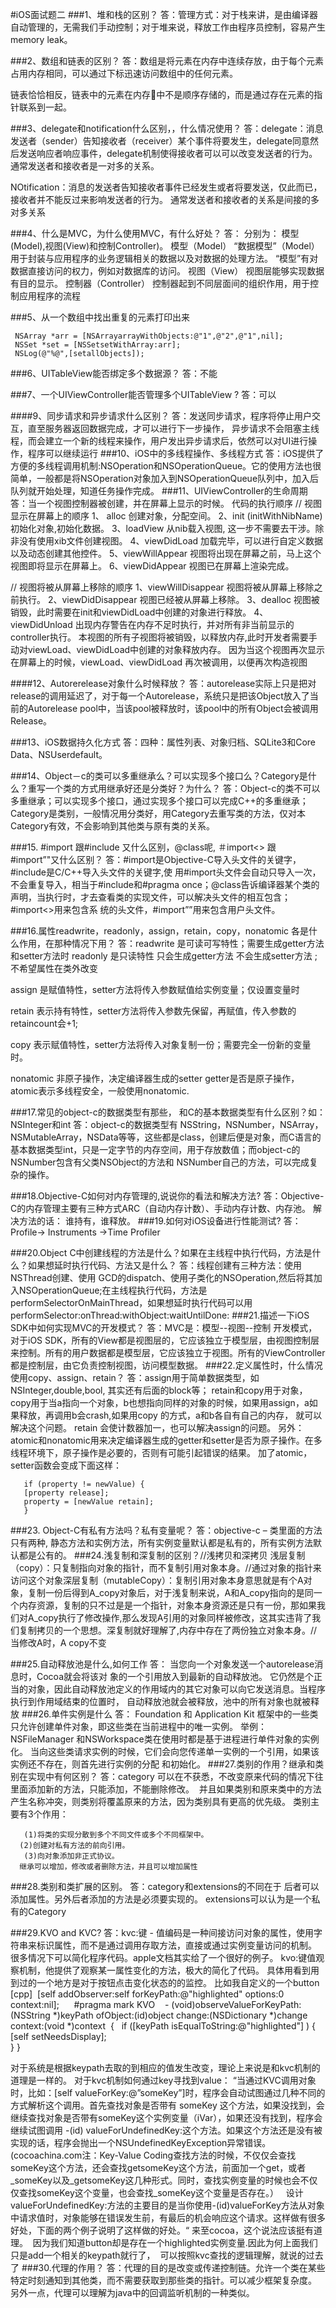 #iOS面试题二
###1、堆和栈的区别？
答：管理方式：对于栈来讲，是由编译器自动管理的，无需我们手动控制；对于堆来说，释放工作由程序员控制，容易产生memory leak。

###2、数组和链表的区别？
答：数组是将元素在内存中连续存放，由于每个元素占用内存相同，可以通过下标迅速访问数组中的任何元素。

链表恰恰相反，链表中的元素在内存中不是顺序存储的，而是通过存在元素的指针联系到一起。

###3、delegate和notification什么区别，，什么情况使用？
答：delegate：消息发送者（sender）告知接收者（receiver）某个事件将要发生，delegate同意然后发送响应者响应事件，delegate机制使得接收者可以可以改变发送者的行为。
通常发送者和接收者是一对多的关系。

NOtification：消息的发送者告知接收者事件已经发生或者将要发送，仅此而已，接收者并不能反过来影响发送者的行为。通常发送者和接收者的关系是间接的多对多关系
###4、什么是MVC，为什么使用MVC，有什么好处？
答： 分别为： 模型(Model),视图(View)和控制Controller)。          模型（Model） “数据模型”（Model）用于封装与应用程序的业务逻辑相关的数据以及对数据的处理方法。        “模型”有对数据直接访问的权力，例如对数据库的访问。          视图（View） 视图层能够实现数据有目的显示。          控制器（Controller） 控制器起到不同层面间的组织作用，用于控制应用程序的流程
          
          
###5、从一个数组中找出重复的元素打印出来
					     NSArray *arr = [NSArrayarrayWithObjects:@"1",@"2",@"1",nil];     NSSet *set = [NSSetsetWithArray:arr];     NSLog(@"%@",[setallObjects]);
     
###6、UITableView能否绑定多个数据源？答：不能###7、一个UIViewController能否管理多个UITableView ?答：可以####9、同步请求和异步请求什么区别？
答：发送同步请求，程序将停止用户交互，直至服务器返回数据完成，才可以进行下一步操作，异步请求不会阻塞主线程，而会建立一个新的线程来操作，用户发出异步请求后，依然可以对UI进行操作，程序可以继续运行
###10、iOS中的多线程操作、多线程方式
答：iOS提供了方便的多线程调用机制:NSOperation和NSOperationQueue。它的使用方法也很简单，一般都是将NSOperation对象加入到NSOperationQueue队列中，加入后队列就开始处理，知道任务操作完成。
###11、UIViewController的生命周期
答：当一个视图控制器被创建，并在屏幕上显示的时候。 代码的执行顺序      // 视图显示在屏幕上的顺序     1、 alloc                    创建对象，分配空间。    2、init (initWithNibName)    初始化对象,初始化数据。    3、loadView                   从nib载入视图, 这一步不需要去干涉。除非没有使用xib文件创建视图。    4、viewDidLoad                加载完毕，可以进行自定义数据以及动态创建其他控件。    5、viewWillAppear             视图将出现在屏幕之前，马上这个视图即将显示在屏幕上。   6、viewDidAppear              视图已在屏幕上渲染完成。   // 视图将被从屏幕上移除的顺序    1、viewWillDisappear          视图将被从屏幕上移除之前执行。    2、viewDidDisappear           视图已经被从屏幕上移除。    3、dealloc                    视图被销毁，此时需要在init和viewDidLoad中创建的对象进行释放。    4、viewDidUnload              出现内存警告在内存不足时执行，并对所有非当前显示的controller执行。     本视图的所有子视图将被销毁，以释放内存,此时开发者需要手动对viewLoad、viewDidLoad中创建的对象释放内存。因为当这个视图再次显示在屏幕上的时候，viewLoad、viewDidLoad 再次被调用，以便再次构造视图####12、Autorerelease对象什么时候释放？
答：autorelease实际上只是把对release的调用延迟了，对于每一个Autorelease，系统只是把该Object放入了当前的Autorelease pool中，当该pool被释放时，该pool中的所有Object会被调用Release。###13、iOS数据持久化方式  答：四种：属性列表、对象归档、SQLite3和Core Data、NSUserdefault。
  
###14、Object－c的类可以多重继承么？可以实现多个接口么？Category是什么？重写一个类的方式用继承好还是分类好？为什么？ 答：Object-c的类不可以多重继承；可以实现多个接口，通过实现多个接口可以完成C++的多重继承；Category是类别，一般情况用分类好，用Category去重写类的方法，仅对本Category有效，不会影响到其他类与原有类的关系。
 
###15. #import 跟#include 又什么区别，@class呢, ＃import<> 跟 #import”"又什么区别？
答：#import是Objective-C导入头文件的关键字，#include是C/C++导入头文件的关键字,使 用#import头文件会自动只导入一次，不会重复导入，相当于#include和#pragma once；@class告诉编译器某个类的声明，当执行时，才去查看类的实现文件，可以解决头文件的相互包含；#import<>用来包含系 统的头文件，#import””用来包含用户头文件。

###16.属性readwrite，readonly，assign，retain，copy，nonatomic 各是什么作用，在那种情况下用？
答：readwrite 是可读可写特性；需要生成getter方法和setter方法时readonly 是只读特性  只会生成getter方法 不会生成setter方法 ;不希望属性在类外改变

assign 是赋值特性，setter方法将传入参数赋值给实例变量；仅设置变量时

retain 表示持有特性，setter方法将传入参数先保留，再赋值，传入参数的retaincount会+1;

copy 表示赋值特性，setter方法将传入对象复制一份；需要完全一份新的变量时。

nonatomic 非原子操作，决定编译器生成的setter getter是否是原子操作，atomic表示多线程安全，一般使用nonatomic.

###17.常见的object-c的数据类型有那些， 和C的基本数据类型有什么区别？如：NSInteger和int
答：object-c的数据类型有 NSString，NSNumber，NSArray，NSMutableArray，NSData等等，这些都是class，创建后便是对象，而C语言的基本数据类型int，只是一定字节的内存空间，用于存放数值；而object-c的NSNumber包含有父类NSObject的方法和 NSNumber自己的方法，可以完成复杂的操作。

###18.Objective-C如何对内存管理的,说说你的看法和解决方法? 答：Objective-C的内存管理主要有三种方式ARC（自动内存计数）、手动内存计数、内存池。解决方法的话： 谁持有，谁释放。
###19.如何对iOS设备进行性能测试?
答：Profile-> Instruments ->Time Profiler

###20.Object C中创建线程的方法是什么？如果在主线程中执行代码，方法是什么？如果想延时执行代码、方法又是什么？
答：线程创建有三种方法：使用NSThread创建、使用 GCD的dispatch、使用子类化的NSOperation,然后将其加入NSOperationQueue;在主线程执行代码，方法是 performSelectorOnMainThread，如果想延时执行代码可以用performSelector:onThread:withObject:waitUntilDone: 
###21.描述一下iOS SDK中如何实现MVC的开发模式？
答：MVC是：模型--视图--控制  开发模式，对于iOS SDK，所有的View都是视图层的，它应该独立于模型层，由视图控制层来控制。所有的用户数据都是模型层，它应该独立于视图。所有的ViewController都是控制层，由它负责控制视图，访问模型数据。
###22.定义属性时，什么情况使用copy、assign、retain？
答：assign用于简单数据类型，如NSInteger,double,bool, 其实还有后面的block等；
 retain和copy用于对象，copy用于当a指向一个对象，b也想指向同样的对象的时候，如果用assign，a如果释放，再调用b会crash,如果用copy 的方式，a和b各自有自己的内存，  就可以解决这个问题。       retain 会使计数器加一，也可以解决assign的问题。       另外：atomic和nonatomic用来决定编译器生成的getter和setter是否为原子操作。在多线程环境下，原子操作是必要的，否则有可能引起错误的结果。 加了atomic，setter函数会变成下面这样：      
      
       if (property != newValue) {       [property release];       property = [newValue retain];       }###23. Object-C有私有方法吗？私有变量呢？
答：objective-c – 类里面的方法只有两种, 静态方法和实例方法，所有实例变量默认都是私有的，所有实例方法默认都是公有的。
###24.浅复制和深复制的区别？//浅拷贝和深拷贝
浅层复制（copy）：只复制指向对象的指针，而不复制引用对象本身。//通过对象的指针来访问这个对象深层复制（mutableCopy）：复制引用对象本身意思就是有个A对象，复制一份后得到A_copy对象后，对于浅复制来说，A和A_copy指向的是同一个内存资源，复制的只不过是是一个指针，对象本身资源还是只有一份，那如果我们对A_copy执行了修改操作,那么发现A引用的对象同样被修改，这其实违背了我们复制拷贝的一个思想。深复制就好理解了,内存中存在了两份独立对象本身。//当修改A时，A copy不变

###25.自动释放池是什么,如何工作
答： 当您向一个对象发送一个autorelease消息时，Cocoa就会将该对 象的一个引用放入到最新的自动释放池。        它仍然是个正当的对象，因此自动释放池定义的作用域内的其它对象可以向它发送消息。当程序执行到作用域结束的位置时，        自动释放池就会被释放，池中的所有对象也就被释放###26.单件实例是什么
 答： Foundation 和 Application Kit 框架中的一些类只允许创建单件对象，即这些类在当前进程中的唯一实例。       举例：NSFileManager 和NSWorkspace类在使用时都是基于进程进行单件对象的实例化。       当向这些类请求实例的时候，它们会向您传递单一实例的一个引用，如果该实例还不存在，则首先进行实例的分配 和初始化。###27.类别的作用？继承和类别在实现中有何区别？
 答：category 可以在不获悉，不改变原来代码的情况下往里面添加新的方法，只能添加，不能删除修改。       并且如果类别和原来类中的方法产生名称冲突，则类别将覆盖原来的方法，因为类别具有更高的优先级。 类别主要有3个作用：
       (1)将类的实现分散到多个不同文件或多个不同框架中。       (2)创建对私有方法的前向引用。       (3)向对象添加非正式协议。        继承可以增加，修改或者删除方法，并且可以增加属性###28.类别和类扩展的区别。
 答：category和extensions的不同在于 后者可以添加属性。另外后者添加的方法是必须要实现的。 extensions可以认为是一个私有的Category

###29.KVO and KVC? 答：kvc:键 - 值编码是一种间接访问对象的属性，使用字符串来标识属性，而不是通过调用存取方法，直接或通过实例变量访问的机制。 很多情况下可以简化程序代码。apple文档其实给了一个很好的例子。 kvo:键值观察机制，他提供了观察某一属性变化的方法，极大的简化了代码。 具体用看到用到过的一个地方是对于按钮点击变化状态的的监控。 比如我自定义的一个button [cpp]  [self addObserver:self forKeyPath:@"highlighted" options:0 context:nil];      #pragma mark KVO    - (void)observeValueForKeyPath:(NSString *)keyPath ofObject:(id)object change:(NSDictionary *)change context:(void *)context  {       if ([keyPath isEqualToString:@"highlighted"] ) {             [self setNeedsDisplay];        }  }对于系统是根据keypath去取的到相应的值发生改变，理论上来说是和kvc机制的道理是一样的。 对于kvc机制如何通过key寻找到value： “当通过KVC调用对象时，比如：[self valueForKey:@”someKey”]时，程序会自动试图通过几种不同的方式解析这个调用。首先查找对象是否带有 someKey 这个方法，如果没找到，会继续查找对象是否带有someKey这个实例变量（iVar），如果还没有找到，程序会继续试图调用-(id) valueForUndefinedKey:这个方法。如果这个方法还是没有被实现的话，程序会抛出一个NSUndefinedKeyException异常错误。  (cocoachina.com注：Key-Value Coding查找方法的时候，不仅仅会查找someKey这个方法，还会查找getsomeKey这个方法，前面加一个get，或者_someKey以及_getsomeKey这几种形式。同时，查找实例变量的时候也会不仅仅查找someKey这个变量，也会查找_someKey这个变量是否存在。）   设计valueForUndefinedKey:方法的主要目的是当你使用-(id)valueForKey方法从对象中请求值时，对象能够在错误发生前，有最后的机会响应这个请求。这样做有很多好处，下面的两个例子说明了这样做的好处。“ 来至cocoa，这个说法应该挺有道理。      因为我们知道button却是存在一个highlighted实例变量.因此为何上面我们只是add一个相关的keypath就行了，      可以按照kvc查找的逻辑理解，就说的过去了###30.代理的作用？
答：代理的目的是改变或传递控制链。允许一个类在某些特定时刻通知到其他类，而不需要获取到那些类的指针。可以减少框架复杂度。 另外一点，代理可以理解为java中的回调监听机制的一种类似。